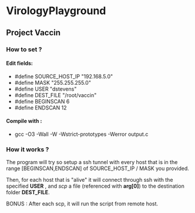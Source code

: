 # VirologyPlayground

## Project Vaccin

### How to set ?

#### Edit fields:


* #define SOURCE_HOST_IP "192.168.5.0"
* #define MASK "255.255.255.0"
* #define USER "dstevens"
* #define DEST_FILE "/root/vaccin"
* #define BEGINSCAN 6
* #define ENDSCAN 12

#### Compile with :

* gcc -O3 -Wall -W -Wstrict-prototypes -Werror output.c

### How it works ?

The program will try so setup a ssh tunnel with every host that is in the range [BEGINSCAN,ENDSCAN] of SOURCE_HOST_IP / MASK you provided.

Then, for each host that is "alive" it will connect through ssh with the specified **USER** , and *scp* a file (referenced with **arg[0]**) to the destination folder **DEST_FILE**.

BONUS : After each scp, it will run the script from remote host.